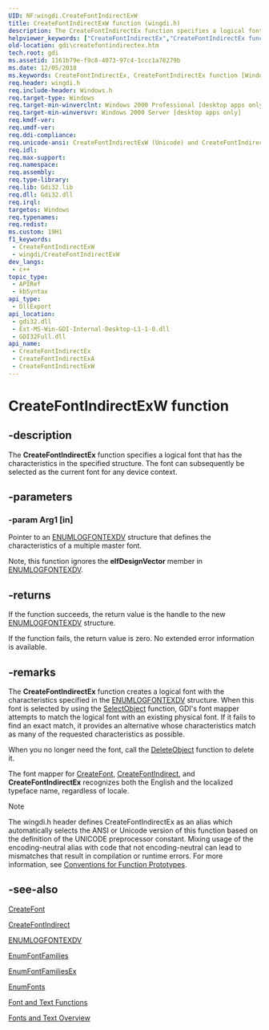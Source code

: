 ```yaml
---
UID: NF:wingdi.CreateFontIndirectExW
title: CreateFontIndirectExW function (wingdi.h)
description: The CreateFontIndirectEx function specifies a logical font that has the characteristics in the specified structure. The font can subsequently be selected as the current font for any device context.
helpviewer_keywords: ["CreateFontIndirectEx","CreateFontIndirectEx function [Windows GDI]","CreateFontIndirectExA","CreateFontIndirectExW","_win32_CreateFontIndirectEx","gdi.createfontindirectex","wingdi/CreateFontIndirectEx","wingdi/CreateFontIndirectExA","wingdi/CreateFontIndirectExW"]
old-location: gdi\createfontindirectex.htm
tech.root: gdi
ms.assetid: 1161b79e-f9c8-4073-97c4-1ccc1a78279b
ms.date: 12/05/2018
ms.keywords: CreateFontIndirectEx, CreateFontIndirectEx function [Windows GDI], CreateFontIndirectExA, CreateFontIndirectExW, _win32_CreateFontIndirectEx, gdi.createfontindirectex, wingdi/CreateFontIndirectEx, wingdi/CreateFontIndirectExA, wingdi/CreateFontIndirectExW
req.header: wingdi.h
req.include-header: Windows.h
req.target-type: Windows
req.target-min-winverclnt: Windows 2000 Professional [desktop apps only]
req.target-min-winversvr: Windows 2000 Server [desktop apps only]
req.kmdf-ver: 
req.umdf-ver: 
req.ddi-compliance: 
req.unicode-ansi: CreateFontIndirectExW (Unicode) and CreateFontIndirectExA (ANSI)
req.idl: 
req.max-support: 
req.namespace: 
req.assembly: 
req.type-library: 
req.lib: Gdi32.lib
req.dll: Gdi32.dll
req.irql: 
targetos: Windows
req.typenames: 
req.redist: 
ms.custom: 19H1
f1_keywords:
 - CreateFontIndirectExW
 - wingdi/CreateFontIndirectExW
dev_langs:
 - c++
topic_type:
 - APIRef
 - kbSyntax
api_type:
 - DllExport
api_location:
 - gdi32.dll
 - Ext-MS-Win-GDI-Internal-Desktop-L1-1-0.dll
 - GDI32Full.dll
api_name:
 - CreateFontIndirectEx
 - CreateFontIndirectExA
 - CreateFontIndirectExW
---
```


# CreateFontIndirectExW function


## -description

The <b>CreateFontIndirectEx</b> function specifies a logical font that has the characteristics in the specified structure. The font can subsequently be selected as the current font for any device context.

## -parameters

### -param Arg1 [in]

Pointer to an <a href="https://docs.microsoft.com/windows/desktop/api/wingdi/ns-wingdi-enumlogfontexdva">ENUMLOGFONTEXDV</a> structure that defines the characteristics of a multiple master font.

Note, this function ignores the <b>elfDesignVector</b> member in <a href="https://docs.microsoft.com/windows/desktop/api/wingdi/ns-wingdi-enumlogfontexdva">ENUMLOGFONTEXDV</a>.

## -returns

If the function succeeds, the return value is the handle to the new <a href="https://docs.microsoft.com/windows/desktop/api/wingdi/ns-wingdi-enumlogfontexdva">ENUMLOGFONTEXDV</a> structure.

If the function fails, the return value is zero. No extended error information is available.

## -remarks

The <b>CreateFontIndirectEx</b> function creates a logical font with the characteristics specified in the <a href="https://docs.microsoft.com/windows/desktop/api/wingdi/ns-wingdi-enumlogfontexdva">ENUMLOGFONTEXDV</a> structure. When this font is selected by using the <a href="https://docs.microsoft.com/windows/desktop/api/wingdi/nf-wingdi-selectobject">SelectObject</a> function, GDI's font mapper attempts to match the logical font with an existing physical font. If it fails to find an exact match, it provides an alternative whose characteristics match as many of the requested characteristics as possible.

When you no longer need the font, call the <a href="https://docs.microsoft.com/windows/desktop/api/wingdi/nf-wingdi-deleteobject">DeleteObject</a> function to delete it.

The font mapper for <a href="https://docs.microsoft.com/windows/desktop/api/wingdi/nf-wingdi-createfonta">CreateFont</a>, <a href="https://docs.microsoft.com/windows/desktop/api/wingdi/nf-wingdi-createfontindirecta">CreateFontIndirect</a>, and <b>CreateFontIndirectEx</b> recognizes both the English and the localized typeface name, regardless of locale.





> [!NOTE]
> The wingdi.h header defines CreateFontIndirectEx as an alias which automatically selects the ANSI or Unicode version of this function based on the definition of the UNICODE preprocessor constant. Mixing usage of the encoding-neutral alias with code that not encoding-neutral can lead to mismatches that result in compilation or runtime errors. For more information, see [Conventions for Function Prototypes](/windows/win32/intl/conventions-for-function-prototypes).

## -see-also

<a href="https://docs.microsoft.com/windows/desktop/api/wingdi/nf-wingdi-createfonta">CreateFont
      </a>



<a href="https://docs.microsoft.com/windows/desktop/api/wingdi/nf-wingdi-createfontindirecta">CreateFontIndirect
      </a>



<a href="https://docs.microsoft.com/windows/desktop/api/wingdi/ns-wingdi-enumlogfontexdva">ENUMLOGFONTEXDV
      </a>



<a href="https://docs.microsoft.com/windows/desktop/api/wingdi/nf-wingdi-enumfontfamiliesa">EnumFontFamilies
      </a>



<a href="https://docs.microsoft.com/windows/desktop/api/wingdi/nf-wingdi-enumfontfamiliesexa">EnumFontFamiliesEx
      </a>



<a href="https://docs.microsoft.com/windows/desktop/api/wingdi/nf-wingdi-enumfontsa">EnumFonts
      </a>



<a href="https://docs.microsoft.com/windows/desktop/gdi/font-and-text-functions">Font and Text Functions</a>



<a href="https://docs.microsoft.com/windows/desktop/gdi/fonts-and-text">Fonts and Text Overview</a>

